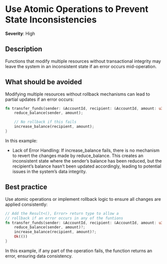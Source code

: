 # Use Atomic Operations to Prevent State Inconsistencies

**Severity**: High

## Description

Functions that modify multiple resources without transactional integrity may leave the system in an inconsistent state
if an error occurs mid-operation.

## What should be avoided

Modifying multiple resources without rollback mechanisms can lead to partial updates if an error occurs:

```rust
fn transfer_funds(sender: &AccountId, recipient: &AccountId, amount: u32) -> () {
    reduce_balance(sender, amount);

    // No rollback if this fails
    increase_balance(recipient, amount);
}
```

In this example:

- Lack of Error Handling: If increase_balance fails, there is no mechanism to revert the changes made by reduce_balance. This creates an inconsistent state where the sender’s balance has been reduced, but the recipient’s balance hasn’t been updated accordingly, leading to potential issues in the system’s data integrity.

## Best practice

Use atomic operations or implement rollback logic to ensure all changes are applied consistently:

```rust
// Add the Result<(), Error> return type to allow a
// rollback if an error occurs in any of the funtions
fn transfer_funds(sender: &AccountId, recipient: &AccountId, amount: u32) -> Result<(), Error> {
    reduce_balance(sender, amount)?;
    increase_balance(recipient, amount)?;
    Ok(())
}
```

In this example, if any part of the operation fails, the function returns an error, ensuring data consistency.
